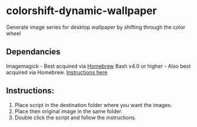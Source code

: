 # colorshift-dynamic-wallpaper
Generate image series for desktop wallpaper by shifting through the color wheel

## Dependancies
Imagemagick - Best acquired via [Homebrew](https://brew.sh)
Bash v4.0 or higher - Also best acquired via Homebrew. [Instructions here](https://itnext.io/upgrading-bash-on-macos-7138bd1066ba)
## Instructions:
1) Place script in the destination folder where you want the images.
2) Place then original image in the same folder.
3) Double click the script and follow the instructions.
